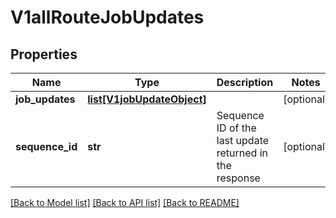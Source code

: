 # V1allRouteJobUpdates

## Properties
Name | Type | Description | Notes
------------ | ------------- | ------------- | -------------
**job_updates** | [**list[V1jobUpdateObject]**](V1jobUpdateObject.md) |  | [optional] 
**sequence_id** | **str** | Sequence ID of the last update returned in the response | [optional] 

[[Back to Model list]](../README.md#documentation-for-models) [[Back to API list]](../README.md#documentation-for-api-endpoints) [[Back to README]](../README.md)


